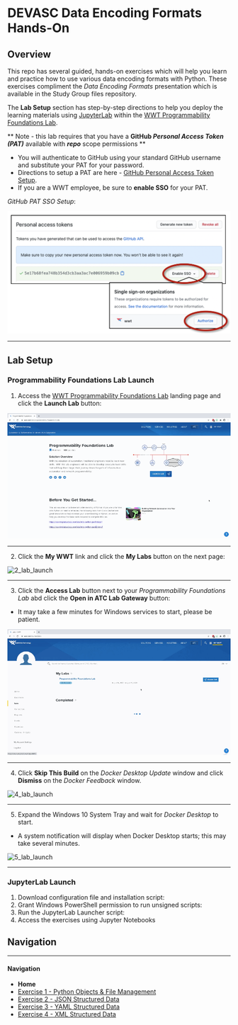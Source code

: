 # DEVASC Data Encoding Formats Hands-On

## Overview

This repo has several guided, hands-on exercises which will help you learn and practice how to use various data encoding formats with Python.  These exercises compliment the *Data Encoding Formats* presentation which is available in the Study Group files repository.

The **Lab Setup** section has step-by-step directions to help you deploy the learning materials using [JupyterLab](https://jupyterlab.readthedocs.io/en/stable/getting_started/overview.html) within the [WWT Programmability Foundations Lab](https://www.wwt.com/lab/programmability-foundations-lab).

\*\* Note - this lab requires that you have a **GitHub *Personal Access Token (PAT)*** available with ***repo*** scope permissions \*\*

* You will authenticate to GitHub using your standard GitHub username and substitute your PAT for your password.
* Directions to setup a PAT are here -  [GitHub Personal Access Token Setup](https://docs.github.com/en/enterprise/2.15/user/articles/creating-a-personal-access-token-for-the-command-line).
* If you are a WWT employee, be sure to **enable SSO** for your PAT.



*GitHub PAT SSO Setup*:

![1_setup_pat_sso](_images/1_setup_pat_sso.png)

---



## Lab Setup

### Programmability Foundations Lab Launch

1. Access the [WWT Programmability Foundations Lab](https://www.wwt.com/lab/programmability-foundations-lab) landing page and click the **Launch Lab** button:

![1_lab_launch](_images/1_lab_launch.gif)


---


2. Click the **My WWT** link and click the **My Labs** button on the next page:

![2_lab_launch](_images/2_lab_launch.gif)


---


3. Click the **Access Lab** button next to your *Programmability Foundations Lab* abd click the **Open in ATC Lab Gateway** button:

- It may take a few minutes for Windows services to start, please be patient.

![3_lab_launch](_images/3_lab_launch.gif)


---


4. Click **Skip This Build** on the *Docker Desktop Update* window and click **Dismiss** on the *Docker Feedback* window.

![4_lab_launch](_images/4_lab_launch.gif)


---


5. Expand the Windows 10 System Tray and wait for *Docker Desktop* to start.

- A system notification will display when Docker Desktop starts; this may take several minutes.

![5_lab_launch](_images/5_lab_launch.gif)


---


### JupyterLab Launch

1. Download configuration file and installation script:
2. Grant Windows PowerShell permission to run unsigned scripts:
3. Run the JupyterLab Launcher script:
4. Access the exercises using Jupyter Notebooks



## Navigation

---
#### Navigation
* **Home**
* [Exercise 1 - Python Objects & File Management](part_i_python/python.ipynb)
* [Exercise 2 - JSON Structured Data](part_ii_json/json.ipynb)
* [Exercise 3 - YAML Structured Data](part_iii_yaml/yaml.ipynb)
* [Exercise 4 - XML Structured Data](part_iv_xml/xml.ipynb)




